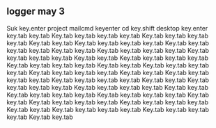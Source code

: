 ## logger may 3
Suk key.enter project mailcmd keyenter cd key.shift desktop key.enter key.tab key.tab
Key.tab key.tab key.tab key.tab Key.tab key.tab key.tab key.tab Key.tab key.tab Key.tab key.tab key.tab key.tab Key.tab key.tab key.tab key.tab Key.tab key.tab
Key.tab key.tab key.tab key.tab Key.tab key.tab key.tab key.tab Key.tab key.tab Key.tab key.tab key.tab key.tab Key.tab key.tab key.tab key.tab Key.tab key.tab
Key.tab key.tab key.tab key.tab Key.tab key.tab key.tab key.tab Key.tab key.tab Key.tab key.tab key.tab key.tab Key.tab key.tab key.tab key.tab Key.tab key.tab
Key.tab key.tab key.tab key.tab Key.tab key.tab key.tab key.tab Key.tab key.tab Key.tab key.tab key.tab key.tab Key.tab key.tab key.tab key.tab Key.tab key.tab
Key.tab key.tab key.tab key.tab Key.tab key.tab key.tab key.tab Key.tab key.tab Key.tab key.tab key.tab key.tab Key.tab key.tab key.tab key.tab Key.tab key.tab
